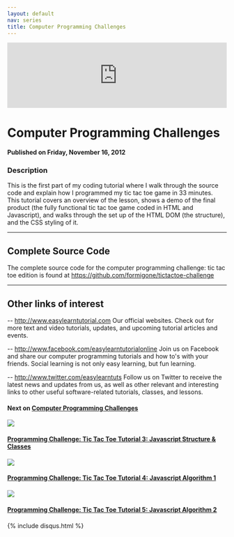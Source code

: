 ```yaml
---
layout: default
nav: series
title: Computer Programming Challenges
---
```


<div class="container">
    <div class="row mt grid">
        <div class="mt"></div>
        <div class="row" style="margin-bottom: 20px;">
            <div class="col-sm-push-1 col-sm-10 col-md-push-2 col-md-8">
                <div class="video-container">
                    <iframe width="100%" src="https://www.youtube.com/embed/EDYngknJGfc" frameborder="0" allowfullscreen></iframe>
                </div>
            </div>
            <div class="clearfix"></div>
            <div class="col-md-8">
                <h1>Computer Programming Challenges</h1>
                <h4>Published on Friday, November 16, 2012</h4>
                <h3>Description</h3>
                <p>This is the first part of my coding tutorial where I walk through the source code and explain how I programmed my tic tac toe game in 33 minutes. This tutorial covers an overview of the  lesson, shows a demo of the final product (the fully functional tic tac toe game coded in HTML and Javascript), and walks through the set up of the HTML DOM (the structure), and the CSS styling of it.

----------------------------------
Complete Source Code
----------------------------------

The complete source code for the computer programming challenge: tic tac toe edition is found at https://github.com/formigone/tictactoe-challenge


--------------------------------
Other links of interest
--------------------------------

-- http://www.easylearntutorial.com Our official websites. Check out for more text and video tutorials, updates, and upcoming tutorial articles and events.

-- http://www.facebook.com/easylearntutorialonline Join us on Facebook and share our computer programming tutorials and how to's with your friends. Social learning is not only easy learning, but fun learning.

-- http://www.twitter.com/easylearntuts Follow us on Twitter to receive the latest news and updates from us, as well as other relevant and interesting links to other useful software-related tutorials, classes, and lessons.</p>
            </div>
            <div class="col-md-4">
                <h4>Next on <a href="/series/computer-programming-challenges">Computer Programming Challenges</a></h4><div class="row" style="margin-bottom: 20px">
            <div class="col-md-6">
                <a href="/series/computer-programming-challenges/programming-challenge-tic-tac-toe-tutorial-3-javascript-structure-classes">
                    <img src="/img/blank.gif" data-echo="https://i.ytimg.com/vi/WG6lwNSRG_E/hqdefault.jpg" class="img-responsive" />
                </a>
            </div>
            <div class="col-md-6">
                <h4>
                    <a href="/series/computer-programming-challenges/programming-challenge-tic-tac-toe-tutorial-3-javascript-structure-classes">Programming Challenge: Tic Tac Toe Tutorial 3: Javascript Structure & Classes</a>
                </h4>
            </div>
        </div><div class="row" style="margin-bottom: 20px">
            <div class="col-md-6">
                <a href="/series/computer-programming-challenges/programming-challenge-tic-tac-toe-tutorial-4-javascript-algorithm-1">
                    <img src="/img/blank.gif" data-echo="https://i.ytimg.com/vi/vdxW69sIIFo/hqdefault.jpg" class="img-responsive" />
                </a>
            </div>
            <div class="col-md-6">
                <h4>
                    <a href="/series/computer-programming-challenges/programming-challenge-tic-tac-toe-tutorial-4-javascript-algorithm-1">Programming Challenge: Tic Tac Toe Tutorial 4: Javascript Algorithm 1</a>
                </h4>
            </div>
        </div><div class="row" style="margin-bottom: 20px">
            <div class="col-md-6">
                <a href="/series/computer-programming-challenges/programming-challenge-tic-tac-toe-tutorial-5-javascript-algorithm-2">
                    <img src="/img/blank.gif" data-echo="https://i.ytimg.com/vi/xQMha5ITR4U/hqdefault.jpg" class="img-responsive" />
                </a>
            </div>
            <div class="col-md-6">
                <h4>
                    <a href="/series/computer-programming-challenges/programming-challenge-tic-tac-toe-tutorial-5-javascript-algorithm-2">Programming Challenge: Tic Tac Toe Tutorial 5: Javascript Algorithm 2</a>
                </h4>
            </div>
        </div>
            </div>
            <div class="col-md-8">
                {% include disqus.html %}
            </div>
        </div>
    </div>
    <div class="row mt grid"></div>
</div>
